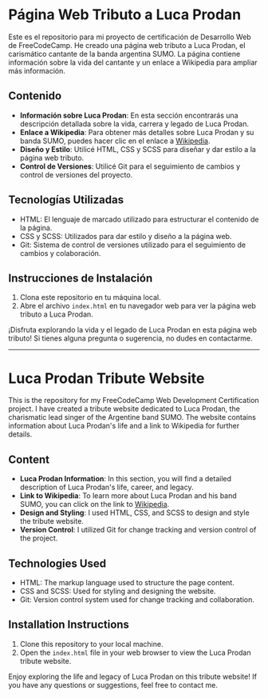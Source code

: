 # Página Web Tributo a Luca Prodan

Este es el repositorio para mi proyecto de certificación de Desarrollo Web de FreeCodeCamp. He creado una página web tributo a Luca Prodan, el carismático cantante de la banda argentina SUMO. La página contiene información sobre la vida del cantante y un enlace a Wikipedia para ampliar más información.

## Contenido

- **Información sobre Luca Prodan**: En esta sección encontrarás una descripción detallada sobre la vida, carrera y legado de Luca Prodan.
- **Enlace a Wikipedia**: Para obtener más detalles sobre Luca Prodan y su banda SUMO, puedes hacer clic en el enlace a [Wikipedia](https://es.wikipedia.org/wiki/Luca_Prodan).
- **Diseño y Estilo**: Utilicé HTML, CSS y SCSS para diseñar y dar estilo a la página web tributo.
- **Control de Versiones**: Utilicé Git para el seguimiento de cambios y control de versiones del proyecto.

## Tecnologías Utilizadas

- HTML: El lenguaje de marcado utilizado para estructurar el contenido de la página.
- CSS y SCSS: Utilizados para dar estilo y diseño a la página web.
- Git: Sistema de control de versiones utilizado para el seguimiento de cambios y colaboración.

## Instrucciones de Instalación

1. Clona este repositorio en tu máquina local.
2. Abre el archivo `index.html` en tu navegador web para ver la página web tributo a Luca Prodan.

¡Disfruta explorando la vida y el legado de Luca Prodan en esta página web tributo! Si tienes alguna pregunta o sugerencia, no dudes en contactarme.

---

# Luca Prodan Tribute Website

This is the repository for my FreeCodeCamp Web Development Certification project. I have created a tribute website dedicated to Luca Prodan, the charismatic lead singer of the Argentine band SUMO. The website contains information about Luca Prodan's life and a link to Wikipedia for further details.

## Content

- **Luca Prodan Information**: In this section, you will find a detailed description of Luca Prodan's life, career, and legacy.
- **Link to Wikipedia**: To learn more about Luca Prodan and his band SUMO, you can click on the link to [Wikipedia](https://en.wikipedia.org/wiki/Luca_Prodan).
- **Design and Styling**: I used HTML, CSS, and SCSS to design and style the tribute website.
- **Version Control**: I utilized Git for change tracking and version control of the project.

## Technologies Used

- HTML: The markup language used to structure the page content.
- CSS and SCSS: Used for styling and designing the website.
- Git: Version control system used for change tracking and collaboration.

## Installation Instructions

1. Clone this repository to your local machine.
2. Open the `index.html` file in your web browser to view the Luca Prodan tribute website.

Enjoy exploring the life and legacy of Luca Prodan on this tribute website! If you have any questions or suggestions, feel free to contact me.
